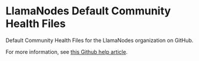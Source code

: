 # LlamaNodes Default Community Health Files

Default Community Health Files for the LlamaNodes organization on GitHub.

For more information, see [this Github help article](https://docs.github.com/en/communities/setting-up-your-project-for-healthy-contributions/creating-a-default-community-health-file).
